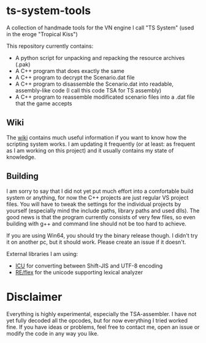 # ts-system-tools
A collection of handmade tools for the VN engine I call "TS System" (used in the eroge "Tropical Kiss")

This repository currently contains:
* A python script for unpacking and repacking the resource archives (.pak)
* A C++ program that does exactly the same
* A C++ program to decrypt the Scenario.dat file
* A C++ program to disassemble the Scenario.dat into readable, assembly-like code (I call this code TSA for TS assembly)
* A C++ program to reassemble modificated scenario files into a .dat file that the game accepts

## Wiki
The [wiki](https://github.com/Anonym271/ts-system-tools/wiki) contains much useful information if you want to know how the scripting system works. I am updating it frequently (or at least: as frequent as I am working on this project) and it usually contains my state of knowledge.

## Building
I am sorry to say that I did not yet put much effort into a comfortable build system or anything, for now the C++ projects are just regular VS project files. You will have to tweak the settings for the individual projects by yourself (especially mind the include paths, library paths and used dlls). The good news is that the program currently consists of very few files, so even building with g++ and command line should not be too hard to achieve.

If you are using Win64, you should try the binary release though. I didn't try it on another pc, but it should work. Please create an issue if it doesn't.

External libraries I am using:
* [ICU](https://github.com/unicode-org/icu) for converting between Shift-JIS and UTF-8 encoding
* [RE/flex](https://github.com/Genivia/RE-flex) for the unicode supporting lexical analyzer

# Disclaimer
Everything is highly experimental, especially the TSA-assembler. I have not yet fully decoded all the opcodes, but for now everything I tried worked fine. If you have ideas or problems, feel free to contact me, open an issue or modify the code in any way you like.
